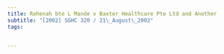 ```yaml
---
title: Rahenah bte L Mande v Baxter Healthcare Pte Ltd and Another 
subtitle: "[2002] SGHC 320 / 21\_August\_2002"
tags:


---
```


